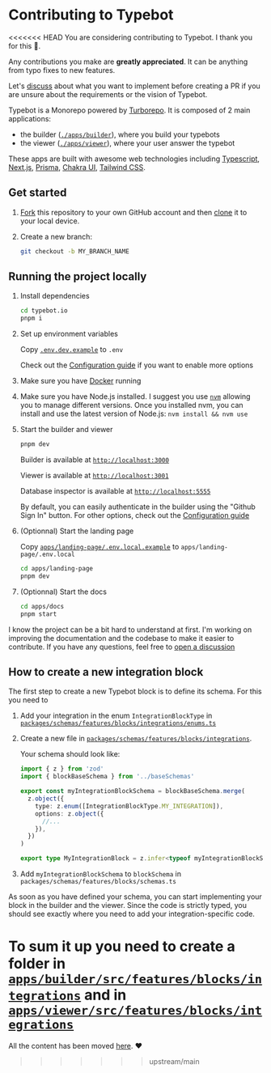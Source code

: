 # Contributing to Typebot

<<<<<<< HEAD
You are considering contributing to Typebot. I thank you for this 🙏.

Any contributions you make are **greatly appreciated**. It can be anything from typo fixes to new features.

Let's [discuss](https://github.com/baptisteArno/typebot.io/discussions/new) about what you want to implement before creating a PR if you are unsure about the requirements or the vision of Typebot.

Typebot is a Monorepo powered by [Turborepo](https://turborepo.org/). It is composed of 2 main applications:

- the builder ([`./apps/builder`](apps/builder)), where you build your typebots
- the viewer ([`./apps/viewer`](./apps/viewer)), where your user answer the typebot

These apps are built with awesome web technologies including [Typescript](https://www.typescriptlang.org/), [Next.js](https://nextjs.org/), [Prisma](https://www.prisma.io/), [Chakra UI](https://chakra-ui.com/), [Tailwind CSS](https://tailwindcss.com/).

## Get started

1. [Fork](https://help.github.com/articles/fork-a-repo/) this repository to your
   own GitHub account and then
   [clone](https://help.github.com/articles/cloning-a-repository/) it to your local device.

2. Create a new branch:

   ```sh
   git checkout -b MY_BRANCH_NAME
   ```

## Running the project locally

1. Install dependencies

   ```sh
   cd typebot.io
   pnpm i
   ```

2. Set up environment variables

   Copy [`.env.dev.example`](./.env.dev.example) to `.env`

   Check out the [Configuration guide](https://docs.typebot.io/self-hosting/configuration) if you want to enable more options

3. Make sure you have [Docker](https://docs.docker.com/compose/install/) running

4. Make sure you have Node.js installed. I suggest you use [`nvm`](https://github.com/nvm-sh/nvm) allowing you to manage different versions. Once you installed nvm, you can install and use the latest version of Node.js: `nvm install && nvm use`

5. Start the builder and viewer

   ```sh
   pnpm dev
   ```

   Builder is available at [`http://localhost:3000`](http://localhost:3000)

   Viewer is available at [`http://localhost:3001`](http://localhost:3001)

   Database inspector is available at [`http://localhost:5555`](http://localhost:5555)

   By default, you can easily authenticate in the builder using the "Github Sign In" button. For other options, check out the [Configuration guide](https://docs.typebot.io/self-hosting/configuration)

6. (Optionnal) Start the landing page

   Copy [`apps/landing-page/.env.local.example`](apps/landing-page/.env.local.example) to `apps/landing-page/.env.local`

   ```sh
   cd apps/landing-page
   pnpm dev
   ```

7. (Optionnal) Start the docs

   ```sh
   cd apps/docs
   pnpm start
   ```

I know the project can be a bit hard to understand at first. I'm working on improving the documentation and the codebase to make it easier to contribute. If you have any questions, feel free to [open a discussion](https://github.com/baptisteArno/typebot.io/discussions/new)

## How to create a new integration block

The first step to create a new Typebot block is to define its schema. For this you need to

1. Add your integration in the enum `IntegrationBlockType` in [`packages/schemas/features/blocks/integrations/enums.ts`](packages/schemas/features/blocks/integrations/enums.ts)
2. Create a new file in [`packages/schemas/features/blocks/integrations`](packages/schemas/features/blocks/integrations).

   Your schema should look like:

   ```ts
   import { z } from 'zod'
   import { blockBaseSchema } from '../baseSchemas'

   export const myIntegrationBlockSchema = blockBaseSchema.merge(
     z.object({
       type: z.enum([IntegrationBlockType.MY_INTEGRATION]),
       options: z.object({
         //...
       }),
     })
   )

   export type MyIntegrationBlock = z.infer<typeof myIntegrationBlockSchema>
   ```

3. Add `myIntegrationBlockSchema` to `blockSchema` in `packages/schemas/features/blocks/schemas.ts`

As soon as you have defined your schema, you can start implementing your block in the builder and the viewer.
Since the code is strictly typed, you should see exactly where you need to add your integration-specific code.

To sum it up you need to create a folder in [`apps/builder/src/features/blocks/integrations`](apps/builder/src/features/blocks/integrations) and in [`apps/viewer/src/features/blocks/integrations`](apps/viewer/src/features/blocks/integrations)
=======
All the content has been moved [here](https://docs.typebot.io/contribute/overview). ❤️
>>>>>>> upstream/main
